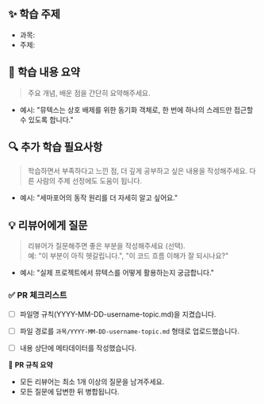 ## ✨ 학습 주제

- 과목:
- 주제:

## 📄 학습 내용 요약

> 주요 개념, 배운 점을 간단히 요약해주세요.

- 예시: "뮤텍스는 상호 배제를 위한 동기화 객체로, 한 번에 하나의 스레드만 접근할 수 있도록 합니다."

## 🔍 추가 학습 필요사항

> 학습하면서 부족하다고 느낀 점, 더 깊게 공부하고 싶은 내용을 작성해주세요. 다른 사람의 주제 선정에도 도움이 됩니다.

- 예시: "세마포어의 동작 원리를 더 자세히 알고 싶어요."

## 💡 리뷰어에게 질문

> 리뷰어가 질문해주면 좋은 부분을 작성해주세요 (선택).  
> 예: "이 부분이 아직 헷갈립니다.", "이 코드 흐름 이해가 잘 되시나요?"

- 예시: "실제 프로젝트에서 뮤텍스를 어떻게 활용하는지 궁금합니다."

### ✅ PR 체크리스트

- [ ] 파일명 규칙(YYYY-MM-DD-username-topic.md)을 지켰습니다.
- [ ] 파일 경로를 `과목/YYYY-MM-DD-username-topic.md` 형태로 업로드했습니다.
- [ ] 내용 상단에 메타데이터를 작성했습니다.


📝 **PR 규칙 요약**

- 모든 리뷰어는 최소 1개 이상의 질문을 남겨주세요.
- 모든 질문에 답변한 뒤 병합됩니다.